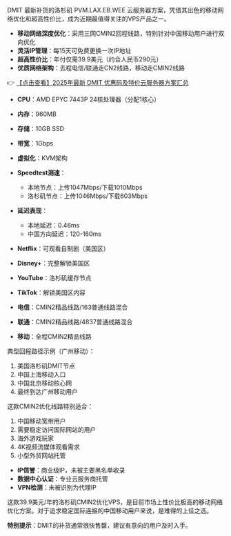 
DMIT 最新补货的洛杉矶 PVM.LAX.EB.WEE 云服务器方案，凭借其出色的移动网络优化和超高性价比，成为近期最值得关注的VPS产品之一。


- **移动网络深度优化**：采用三网CMIN2回程线路，特别针对中国移动用户进行双向优化
- **灵活IP管理**：每15天可免费更换一次IP地址
- **超高性价比**：年付仅需39.9美元（约合人民币290元）
- **优质网络架构**：去程电信/联通走CN2线路，移动走CMIN2线路

👉 [【点击查看】2025年最新 DMIT 优惠码及特价云服务器方案汇总](https://bit.ly/dmit_coupon)


- **CPU**：AMD EPYC 7443P 24核处理器（分配1核心）
- **内存**：960MB
- **存储**：10GB SSD
- **带宽**：1Gbps
- **虚拟化**：KVM架构

- **Speedtest测速**：
  - 本地节点：上传1047Mbps/下载1010Mbps
  - 洛杉矶节点：上传1046Mbps/下载603Mbps
- **延迟表现**：
  - 本地延迟：0.46ms
  - 中国方向延迟：120-160ms

- **Netflix**：可观看自制剧（美国区）
- **Disney+**：完整解锁美国区
- **YouTube**：洛杉矶缓存节点
- **TikTok**：解锁美国区内容


- **电信**：CMIN2精品线路/163普通线路混合
- **联通**：CMIN2精品线路/4837普通线路混合
- **移动**：全程CMIN2精品线路

典型回程路径示例（广州移动）：
1. 美国洛杉矶DMIT节点
2. 中国上海移动入口
3. 中国北京移动核心网
4. 最终到达广州移动用户


这款CMIN2优化线路特别适合：
1. 中国移动宽带用户
2. 需要稳定访问国际网站的用户
3. 海外游戏玩家
4. 4K视频流媒体观看需求
5. 小型外贸网站托管

- **IP信誉**：商业级IP，未被主要黑名单收录
- **数据中心认证**：专业云服务商托管
- **VPN检测**：未被识别为代理IP


这款39.9美元/年的洛杉矶CMIN2优化VPS，是目前市场上性价比极高的移动网络优化方案。对于追求稳定国际连接的中国移动用户来说，是难得的上佳之选。

**特别提示**：DMIT的补货通常很快售罄，建议有意向的用户及时入手。
